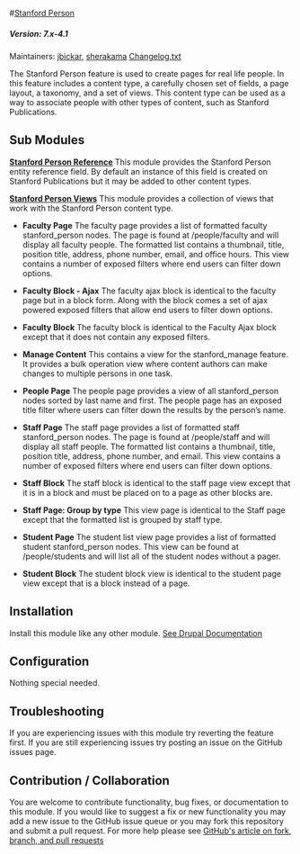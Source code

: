 #[Stanford Person](https://github.com/SU-SWS/stanford_person)
##### Version: 7.x-4.1

Maintainers: [jbickar](https://github.com/jbickar), [sherakama](https://github.com/sherakama)
[Changelog.txt](CHANGELOG.txt)

The Stanford Person feature is used to create pages for real life people. In this feature includes a content type, a carefully chosen set of fields, a page layout, a taxonomy, and a set of views. This content type can be used as a way to associate people with other types of content, such as Stanford Publications.


Sub Modules
---

**[Stanford Person Reference]()**
This module provides the Stanford Person entity reference field. By default an instance of this field is created on Stanford Publications but it may be added to other content types.

**[Stanford Person Views]()**
This module provides a collection of views that work with the Stanford Person content type.

* **Faculty Page**
The faculty page provides a list of formatted faculty stanford_person nodes. The page is found at /people/faculty and will display all faculty people. The formatted list contains a thumbnail, title, position title, address, phone number, email, and office hours. This view contains a number of exposed filters where end users can filter down options.

* **Faculty Block - Ajax**
The faculty ajax block is identical to the faculty page but in a block form. Along with the block comes a set of ajax powered exposed filters that allow end users to filter down options.

* **Faculty Block**
The faculty block is identical to the Faculty Ajax block except that it does not contain any exposed filters.

* **Manage Content**
This contains a view for the stanford_manage feature. It provides a bulk operation view where content authors can make changes to multiple persons in one task.

* **People Page**
The people page provides a view of all stanford_person nodes sorted by last name and first. The people page has an exposed title filter where users can filter down the results by the person’s name.

* **Staff Page**
The staff page provides a list of formatted staff stanford_person nodes. The page is found at /people/staff and will display all staff people. The formatted list contains a thumbnail, title, position title, address, phone number, and email. This view contains a number of exposed filters where end users can filter down options.

* **Staff Block**
The staff block is identical to the staff page view except that it is in a block and must be placed on to a page as other blocks are.

* **Staff Page: Group by type**
This view page is identical to the Staff page except that the formatted list is grouped by staff type.

* **Student Page**
The student list view page provides a list of formatted student stanford_person nodes. This view can be found at /people/students and will list all of the student nodes without a pager.

* **Student Block**
The student block view is identical to the student page view except that is a block instead of a page.

Installation
---

Install this module like any other module. [See Drupal Documentation](https://drupal.org/documentation/install/modules-themes/modules-7)

Configuration
---

Nothing special needed.

Troubleshooting
---

If you are experiencing issues with this module try reverting the feature first. If you are still experiencing issues try posting an issue on the GitHub issues page.

Contribution / Collaboration
---

You are welcome to contribute functionality, bug fixes, or documentation to this module. If you would like to suggest a fix or new functionality you may add a new issue to the GitHub issue queue or you may fork this repository and submit a pull request. For more help please see [GitHub's article on fork, branch, and pull requests](https://help.github.com/articles/using-pull-requests)
